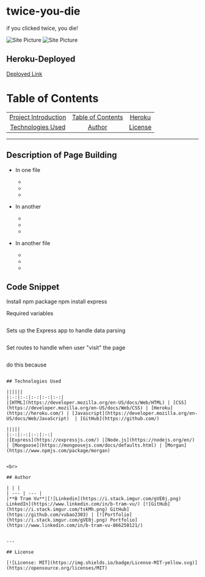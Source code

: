 # twice-you-die
if you clicked twice, you die! 


![Site Picture]()
![Site Picture]()


## Heroku-Deployed

[Deployed Link]()  

# Table of Contents 

| |||
|:-:|:-:|:-:|
|[Project Introduction](#excercise-tracking) | [Table of Contents](#table-of-contents) | [Heroku](#heroku-deployed) |  [Description of Page Building](#Description-of-Page-Building)| [Code Snippets](#code-snippet) 
| [Technologies Used](#Technologies-Used) |  [Author](#author) | [License](#License)

---

## Description of Page Building 
* In one file
   <ul> 
  <li> 
  <li> 
  <li> 
  </li>
  </ul>

* In another 
  <ul> 
  <li> 
  <li> 
  <li> 
  </li>
  </ul>


* In another file 
  <ul> 
  <li> 
  <li> 
  <li> 
  </li>
   </ul>



## Code Snippet
Install npm package 
npm install express

Required variables 
``` Javascript

```

Sets up the Express app to handle data parsing
``` Javascript

```

Set routes to handle when user "visit" the page 
``` Javascript

```

do this because 
``` Javascript 

```
```
## Technologies Used

||||||
|:-:|:-:|:-:|:-:|:-:|
|[HTML](https://developer.mozilla.org/en-US/docs/Web/HTML) | [CSS](https://developer.mozilla.org/en-US/docs/Web/CSS) | [Heroku](https://heroku.com/) | [Javascript](https://developer.mozilla.org/en-US/docs/Web/JavaScript)  | [GitHub](https://github.com/)

|||||
|:-:|:-:|:-:|:-:|
|[Express](https://expressjs.com/) |[Node.js](https://nodejs.org/en/) | [Mongoose](https://mongoosejs.com/docs/defaults.html) | [Morgan](https://www.npmjs.com/package/morgan)


<br>

## Author

| | |
| --- | --- |
|**B Tram Vu**|[![Linkedin](https://i.stack.imgur.com/gVE0j.png) LinkedIn](https://www.linkedin.com/in/b-tram-vu/) [![GitHub](https://i.stack.imgur.com/tskMh.png) GitHub](https://github.com/vubao2303) | [![Portfolio](https://i.stack.imgur.com/gVE0j.png) Portfolio](https://www.linkedin.com/in/b-tram-vu-866250121/)


---

## License

[![License: MIT](https://img.shields.io/badge/License-MIT-yellow.svg)](https://opensource.org/licenses/MIT)
